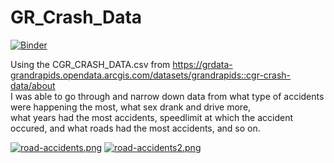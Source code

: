 # GR_Crash_Data
[![Binder](https://mybinder.org/badge_logo.svg)](https://mybinder.org/v2/gh/Ambush3/GR_Crash_Data/HEAD)

Using the CGR_CRASH_DATA.csv from https://grdata-grandrapids.opendata.arcgis.com/datasets/grandrapids::cgr-crash-data/about   
I was able to go through and narrow down data from what type of accidents were happening the most, what sex drank and drive more,  
what years had the most accidents, speedlimit at which the accident occured, and what roads had the most accidents, and so on.  


[![road-accidents.png](https://i.postimg.cc/vH3TxMtv/road-accidents.png)](https://postimg.cc/8jfNx23F)
[![road-accidents2.png](https://i.postimg.cc/ryHYVRvG/road-accidents2.png)](https://postimg.cc/s1pJKxf1)
